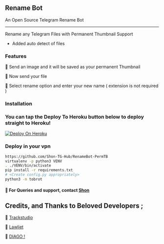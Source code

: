 ## Rename Bot 

An Open Source Telegram Rename Bot

---
Rename any Telegram Files with Permanent Thumbnail Support

* Added auto detect of files

### Features 
🍁 Send an image and it will be saved as your permanent Thumbnail

🍁 Now send your file

🍁 Select rename option and enter your new name ( extension is not required )
### Installation


### You can tap the Deploy To Heroku button below to deploy straight to Heroku!
[![Deploy On Heroku](https://www.herokucdn.com/deploy/button.svg)](https://heroku.com/deploy?template=https://github.com/prgofficial/RenameBot-PermTB)

### Deploy in your vpn
```sh
https://github.com/Shon-TG-Hub/RenameBot-PermTB 
virtualenv -p python3 VENV
. ./VENV/bin/activate
pip install -r requirements.txt
# <Create config.py appropriately>
python3 -m tobrot
```

#### 🍁 For Queries and support, contact [Shon](https://telegram.dog/Fabio_TG)

## Credits, and Thanks to Beloved Developers ;

🍁 [Trackstudio](Https://telegram.me/Trackstudio)

🍁 [Lawliet](Https://telegram.me/alphantime)

🍁 [DIAGO !](https://telegram.me/DIAGO_X)
